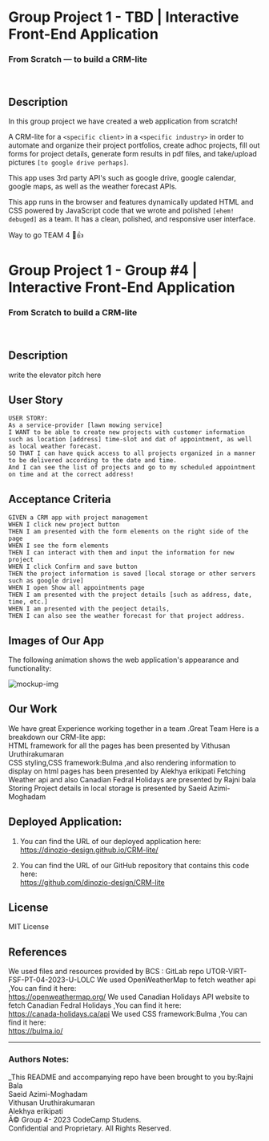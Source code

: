 # Group Project 1 - TBD | Interactive Front-End Application
### From Scratch — to build a CRM-lite
<br>

## Description

In this group project we have created a web application from scratch! 

A CRM-lite for a `<specific client>` in a `<specific industry>` in order to automate and organize their project portfolios, create adhoc projects, fill out forms for project details, generate form results in pdf files, and take/upload pictures `[to google drive perhaps]`.

This app uses 3rd party API's such as google drive, google calendar, google maps, as well as the weather forecast APIs. 


This app runs in the browser and features dynamically updated HTML and CSS powered by JavaScript code that we wrote and polished `[ehem! debuged]` as a team. It has a clean, polished, and responsive user interface. 

Way to go TEAM 4 🙏👍



# Group Project 1 - Group #4 | Interactive Front-End Application
### From Scratch  to build a CRM-lite
<br>


## Description

write the elevator pitch here 


## User Story

```
USER STORY:
As a service-provider [lawn mowing service] 
I WANT to be able to create new projects with customer information such as location [address] time-slot and dat of appointment, as well as local weather forecast. 
SO THAT I can have quick access to all projects organized in a manner to be delivered according to the date and time. 
And I can see the list of projects and go to my scheduled appointment on time and at the correct address!
```


## Acceptance Criteria

```
GIVEN a CRM app with project management
WHEN I click new project button
THEN I am presented with the form elements on the right side of the page
WHEN I see the form elements
THEN I can interact with them and input the information for new project
WHEN I click Confirm and save button
THEN the project information is saved [local storage or other servers such as google drive]
WHEN I open Show all appointments page
THEN I am presented with the project details [such as address, date, time, etc.]
WHEN I am presented with the peoject details, 
THEN I can also see the weather forecast for that project address.

```


## Images of Our App

The following animation shows the web application's appearance and functionality:

<img src="mockup.png" alt="mockup-img">


## Our Work
We have great Experience working together in a team .Great Team
Here is a breakdown our CRM-lite app:<br>
HTML framework for all the pages has been presented by <span> Vithusan Uruthirakumaran</span> <br>
CSS styling,CSS framework:Bulma ,and also rendering information to display on html pages has been presented by<span> Alekhya erikipati</span>
Fetching Weather api and also Canadian Fedral Holidays are presented by <span> Rajni bala</span>
Storing Project details in local storage is presented by Saeid Azimi-Moghadam<br>

## Deployed Application:
1. You can find the URL of our deployed application here:<br>
https://dinozio-design.github.io/CRM-lite/


2. You can find the URL of our GitHub repository that contains this code here:<br>
https://github.com/dinozio-design/CRM-lite

## License
MIT License

## References
We used files and resources provided by BCS : GitLab repo UTOR-VIRT-FSF-PT-04-2023-U-LOLC
We used OpenWeatherMap to fetch weather api ,You can find it here:<br>
https://openweathermap.org/
We used Canadian Holidays API website to fetch Canadian Fedral Holidays ,You can find it here:<br>
https://canada-holidays.ca/api
We used CSS framework:Bulma ,You can find it here:<br>
https://bulma.io/

- - -


### Authors Notes:<br>
_This README and accompanying repo have been brought to you by:Rajni Bala<br>Saeid Azimi-Moghadam<br>Vithusan Uruthirakumaran<br>Alekhya erikipati<br>
Â© Group 4- 2023 CodeCamp Studens.<br> 
Confidential and Proprietary. All Rights Reserved.